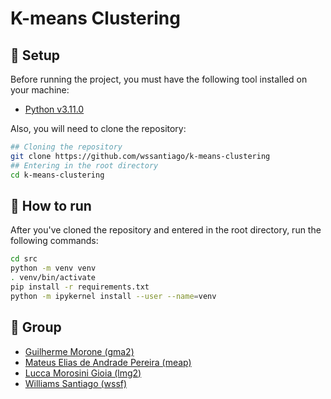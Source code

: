 # K-means Clustering

## 🔧 Setup

Before running the project, you must have the following tool installed on your machine: 
* [Python v3.11.0](https://www.python.org/downloads/release/python-3110/)

Also, you will need to clone the repository:

```bash
## Cloning the repository
git clone https://github.com/wssantiago/k-means-clustering
## Entering in the root directory
cd k-means-clustering
```

## 🚀 How to run

After you've cloned the repository and entered in the root directory, run the following commands:

```bash
cd src
python -m venv venv
. venv/bin/activate
pip install -r requirements.txt
python -m ipykernel install --user --name=venv
```

## 👥 Group

- [Guilherme Morone (gma2)](https://github.com/guimorone)
- [Mateus Elias de Andrade Pereira (meap)](https://github.com/mateuseap)
- [Lucca Morosini Gioia (lmg2)](https://github.com/LuccaMorosiniGioia)
- [Williams Santiago (wssf)](https://github.com/wssantiago)

